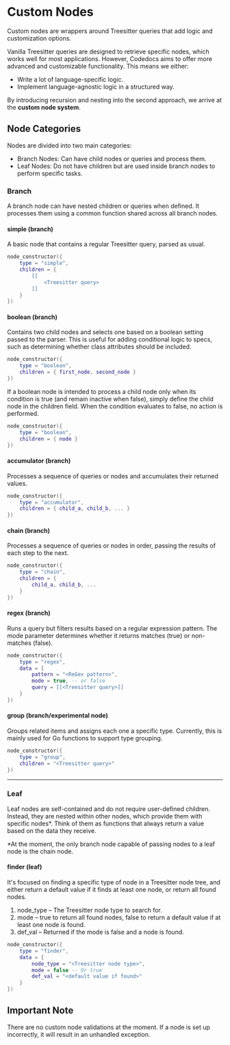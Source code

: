 # Custom Nodes

Custom nodes are wrappers around Treesitter queries that add
logic and customization options.  

Vanilla Treesitter queries are designed to retrieve specific nodes,
which works well for most applications. However, Codedocs aims to offer
more advanced and customizable functionality. This means we either:  

- Write a lot of language-specific logic.
- Implement language-agnostic logic in a structured way.

By introducing recursion and nesting into the second approach, we arrive
at the **custom node system**.

## Node Categories

Nodes are divided into two main categories:

- Branch Nodes: Can have child nodes or queries and process them.
- Leaf Nodes: Do not have children but are used inside branch nodes
to perform specific tasks.

### Branch

A branch node can have nested children or queries when defined.
It processes them using a common function shared across all branch
nodes.

#### **simple (branch)**

A basic node that contains a regular Treesitter query, parsed as usual.

```lua
node_constructor({
    type = "simple",
    children = {
        [[
            <Treesitter query>
        ]]
    }
})
```

#### **boolean (branch)**

Contains two child nodes and selects one based on a boolean setting passed
to the parser.
This is useful for adding conditional logic to specs, such as determining
whether class attributes should be included.

```lua
node_constructor({
    type = "boolean",
    children = { first_node, second_node }
})
```

If a boolean node is intended to process a child node only when its condition
is true (and remain inactive when false), simply define the child node in the
children field. When the condition evaluates to false, no action is performed.

```lua
node_constructor({
    type = "boolean",
    children = { node }
})
```

#### **accumulator (branch)**

Processes a sequence of queries or nodes and accumulates their returned
values.

```lua
node_constructor({
    type = "accumulator",
    children = { child_a, child_b, ... }
})
```

#### **chain (branch)**

Processes a sequence of queries or nodes in order, passing the results
of each step to the next.

```lua
node_constructor({
    type = "chain",
    children = {
        child_a, child_b, ...
    }
})
```

#### **regex (branch)**

Runs a query but filters results based on a regular expression pattern.
The mode parameter determines whether it returns matches (true) or
non-matches (false).

```lua
node_constructor({
    type = "regex",
    data = {
        pattern = "<ReGex pattern>",
        mode = true, -- or false
        query = [[<Treesitter query>]]
    }
})
```

#### **group** (branch/experimental node)

Groups related items and assigns each one a specific type.
Currently, this is mainly used for Go functions to support type grouping.

```lua
node_constructor({
    type = "group",
    children = "<Treesitter query>"
})
```

---

### Leaf

Leaf nodes are self-contained and do not require user-defined children.
Instead, they are nested within other nodes, which provide them with
specific nodes*. Think of them as functions that always return a value
based on the data they receive.

*At the moment, the only branch node capable of passing nodes to a leaf
node is the chain node.

#### **finder (leaf)**

It's focused on finding a specific type of node in a Treesitter node tree,
and either return a default value if it finds at least one node, or return
all found nodes.

1. node_type – The Treesitter node type to search for.
2. mode – true to return all found nodes, false to return a default value
    if at least one node is found.
3. def_val – Returned if the mode is false and a node is found.

```lua
node_constructor({
    type = "finder",
    data = {
        node_type = "<Treesitter node type>",
        mode = false -- Or true
        def_val = "<default value if found>"
    }
})
```

## Important Note

There are no custom node validations at the moment.
If a node is set up incorrectly, it will result in an unhandled exception.
